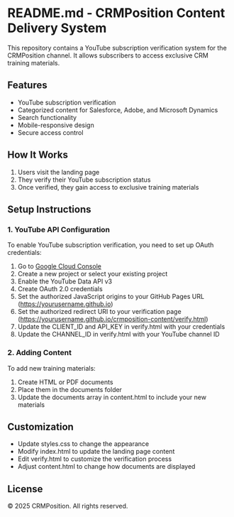 # README.md - CRMPosition Content Delivery System

This repository contains a YouTube subscription verification system for the CRMPosition channel. It allows subscribers to access exclusive CRM training materials.

## Features

- YouTube subscription verification
- Categorized content for Salesforce, Adobe, and Microsoft Dynamics
- Search functionality
- Mobile-responsive design
- Secure access control

## How It Works

1. Users visit the landing page
2. They verify their YouTube subscription status
3. Once verified, they gain access to exclusive training materials

## Setup Instructions

### 1. YouTube API Configuration

To enable YouTube subscription verification, you need to set up OAuth credentials:

1. Go to [Google Cloud Console](https://console.cloud.google.com/)
2. Create a new project or select your existing project
3. Enable the YouTube Data API v3
4. Create OAuth 2.0 credentials
5. Set the authorized JavaScript origins to your GitHub Pages URL (https://yourusername.github.io)
6. Set the authorized redirect URI to your verification page (https://yourusername.github.io/crmposition-content/verify.html)
7. Update the CLIENT_ID and API_KEY in verify.html with your credentials
8. Update the CHANNEL_ID in verify.html with your YouTube channel ID

### 2. Adding Content

To add new training materials:

1. Create HTML or PDF documents
2. Place them in the documents folder
3. Update the documents array in content.html to include your new materials

## Customization

- Update styles.css to change the appearance
- Modify index.html to update the landing page content
- Edit verify.html to customize the verification process
- Adjust content.html to change how documents are displayed

## License

© 2025 CRMPosition. All rights reserved.
